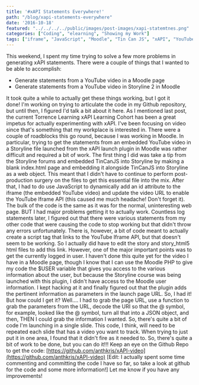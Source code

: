 ```yaml
---
title: '#xAPI Statements Everywhere!'
path: "/blog/xapi-statements-everywhere"
date: '2016-10-18'
featured: "../../../../public/images/post-images/xapi-statemtnes.png"
categories: ["Coding", "elearning", "Showing my Work"]
tags: ["iframe", "JavaScript", "Moodle", "Tin Can JS", "xAPI", "YouTube"]
---
```


This weekend, I spent my time trying to solve a few more problems in generating xAPI statements. There were a couple of things that I wanted to be able to accomplish:

*   Generate statements from a YouTube video in a Moodle page
*   Generate statements from a YouTube video in Storyline 2 in Moodle

It took quite a while to actually get these things working, but I got it done! I'm working on trying to articulate the code in my Github repository, but until then, I figured I'd talk a bit about it here. As I mentioned last post, the current Torrence Learning xAPI Learning Cohort has been a great impetus for actually experimenting with xAPI. I've been focusing on video since that's something that my workplace is interested in. There were a couple of roadblocks this go round, because I was working in Moodle. In particular, trying to get the statements from an embedded YouTube video in a Storyline file launched from the xAPI launch plugin in Moodle was rather difficult and required a bit of work. The first thing I did was take a tip from the Storyline forums and embedded TinCanJS into Storyline by making a blank index.html page and embedding it alongside TinCanJS into Storyline as a web object. This meant that I didn't have to continue to perform post-production surgery on the files to get this essential file into the mix. After that, I had to do use JavaScript to dynamically add an id attribute to the iframe (the embedded YouTube video) and update the video URL to enable the YouTube Iframe API (this caused me much headache! Don't forget it). The bulk of the code is the same as it was for the normal, uninteresting web page. BUT I had major problems getting it to actually work. Countless log statements later, I figured out that there were various statements from my other code that were causing the code to stop working but that didn't throw any errors unfortunately. There is, however, a bit of code meant to actually create a script tag that links to the YouTube Iframe API, but that doesn't seem to be working. So I actually did have to edit the story and story_html5 html files to add this link. However, one of the major important points was to get the currently logged in user. I haven't done this quite yet for the video I have in a Moodle page, though I know that I can use the Moodle PHP to give my code the $USER variable that gives you access to the various information about the user, but because the Storyline course was being launched with this plugin, I didn't have access to the Moodle user information. I kept hacking at it and finally figured out that the plugin adds the pertinent information as parameters in the launch page URL. So, I had it! But how could I get it? Well.... I had to grab the page URL, use a function to grab the parameters from the URL, decode the URI so that the @ symbol, for example, looked like the @ symbol, turn all that into a JSON object, and then, THEN I could grab the information I wanted. So, there's quite a bit of code I'm launching in a single slide. This code, I think, will need to be repeated each slide that has a video you want to track. When trying to just put it in one area, I found that it didn't fire as it needed to. So, there's quite a bit of work to be done, but you can do it!!! Keep an eye on the Github Repo to get the code: [https://github.com/anthkris/xAPI-video](https://github.com/anthkris/xAPI-video) [Edit: I actually spent some time commenting and committing the code I have so far, so take a look at github for the code and some more information!] Let me know if you have any improvements!
